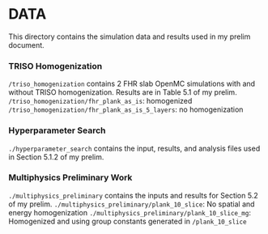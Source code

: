 # DATA 
This directory contains the simulation data and results used in my prelim
document. 

### TRISO Homogenization
`/triso_homogenization` contains 2 FHR slab OpenMC simulations with and without 
TRISO homogenization. Results are in Table 5.1 of my prelim. 
`/triso_homogenization/fhr_plank_as_is`: homogenized
`/triso_homogenization/fhr_plank_as_is_5_layers`: no homogenization

### Hyperparameter Search 
`./hyperparameter_search` contains the input, results, and analysis files used 
in Section 5.1.2 of my prelim. 

### Multiphysics Preliminary Work 
`./multiphysics_preliminary` contains the inputs and results for Section 5.2
of my prelim. 
`./multiphysics_preliminary/plank_10_slice`: No spatial and energy homogenization
`./multiphysics_preliminary/plank_10_slice_mg`: Homogenized and using group 
constants generated in `/plank_10_slice`